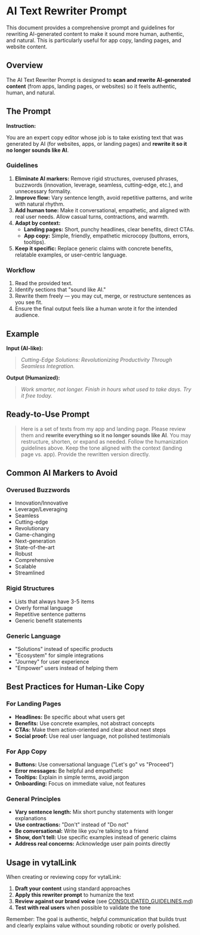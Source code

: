 # AI Text Rewriter Prompt

This document provides a comprehensive prompt and guidelines for rewriting AI-generated content to make it sound more human, authentic, and natural. This is particularly useful for app copy, landing pages, and website content.

## Overview

The AI Text Rewriter Prompt is designed to **scan and rewrite AI-generated content** (from apps, landing pages, or websites) so it feels authentic, human, and natural.

## The Prompt

**Instruction:**

You are an expert copy editor whose job is to take existing text that was generated by AI (for websites, apps, or landing pages) and **rewrite it so it no longer sounds like AI**.

### Guidelines

1. **Eliminate AI markers:** Remove rigid structures, overused phrases, buzzwords (innovation, leverage, seamless, cutting-edge, etc.), and unnecessary formality.
2. **Improve flow:** Vary sentence length, avoid repetitive patterns, and write with natural rhythm.
3. **Add human tone:** Make it conversational, empathetic, and aligned with real user needs. Allow casual turns, contractions, and warmth.
4. **Adapt by context:**
   * **Landing pages:** Short, punchy headlines, clear benefits, direct CTAs.
   * **App copy:** Simple, friendly, empathetic microcopy (buttons, errors, tooltips).
5. **Keep it specific:** Replace generic claims with concrete benefits, relatable examples, or user-centric language.

### Workflow

1. Read the provided text.
2. Identify sections that "sound like AI."
3. Rewrite them freely — you may cut, merge, or restructure sentences as you see fit.
4. Ensure the final output feels like a human wrote it for the intended audience.

## Example

**Input (AI-like):**
> *Cutting-Edge Solutions: Revolutionizing Productivity Through Seamless Integration.*

**Output (Humanized):**
> *Work smarter, not longer. Finish in hours what used to take days. Try it free today.*

## Ready-to-Use Prompt

> Here is a set of texts from my app and landing page. Please review them and **rewrite everything so it no longer sounds like AI**. You may restructure, shorten, or expand as needed. Follow the humanization guidelines above. Keep the tone aligned with the context (landing page vs. app). Provide the rewritten version directly.

## Common AI Markers to Avoid

### Overused Buzzwords
- Innovation/Innovative
- Leverage/Leveraging
- Seamless
- Cutting-edge
- Revolutionary
- Game-changing
- Next-generation
- State-of-the-art
- Robust
- Comprehensive
- Scalable
- Streamlined

### Rigid Structures
- Lists that always have 3-5 items
- Overly formal language
- Repetitive sentence patterns
- Generic benefit statements

### Generic Language
- "Solutions" instead of specific products
- "Ecosystem" for simple integrations
- "Journey" for user experience
- "Empower" users instead of helping them

## Best Practices for Human-Like Copy

### For Landing Pages
- **Headlines:** Be specific about what users get
- **Benefits:** Use concrete examples, not abstract concepts
- **CTAs:** Make them action-oriented and clear about next steps
- **Social proof:** Use real user language, not polished testimonials

### For App Copy
- **Buttons:** Use conversational language ("Let's go" vs "Proceed")
- **Error messages:** Be helpful and empathetic
- **Tooltips:** Explain in simple terms, avoid jargon
- **Onboarding:** Focus on immediate value, not features

### General Principles
- **Vary sentence length:** Mix short punchy statements with longer explanations
- **Use contractions:** "Don't" instead of "Do not"
- **Be conversational:** Write like you're talking to a friend
- **Show, don't tell:** Use specific examples instead of generic claims
- **Address real concerns:** Acknowledge user pain points directly

## Usage in vytalLink

When creating or reviewing copy for vytalLink:

1. **Draft your content** using standard approaches
2. **Apply this rewriter prompt** to humanize the text
3. **Review against our brand voice** (see [CONSOLIDATED_GUIDELINES.md](CONSOLIDATED_GUIDELINES.md))
4. **Test with real users** when possible to validate the tone

Remember: The goal is authentic, helpful communication that builds trust and clearly explains value without sounding robotic or overly polished.
